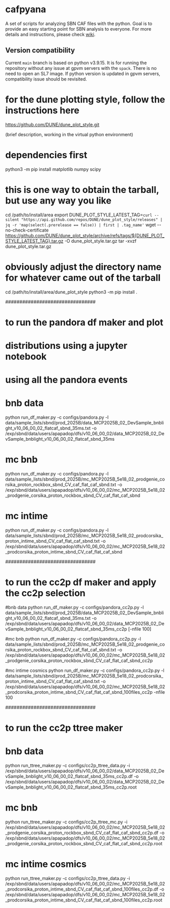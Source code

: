 # cafpyana

A set of scripts for analyzing SBN CAF files with the python.
Goal is to provide an easy starting point for SBN analysis to everyone.
For more details and instructions, please check [wiki](https://github.com/sungbinoh/cafpyana/wiki).

## Version compatibility

Current `main` branch is based on python v3.9.15.
It is for running the repository without any issue at gpvm servers with the `spack`.
There is no need to open an SL7 image.
If python version is updated in gpvm servers, compatibility issue should be revisited.

# for the dune plotting style, follow the instructions here
https://github.com/DUNE/dune_plot_style.git

(brief description, working in the virtual python environment)
# dependencies first
python3 -m pip install matplotlib numpy scipy

# this is one way to obtain the tarball, but use any way you like
cd /path/to/install/area
export DUNE_PLOT_STYLE_LATEST_TAG=`curl --silent "https://api.github.com/repos/DUNE/dune_plot_style/releases" | jq -r 'map(select(.prerelease == false)) | first | .tag_name'`
wget --no-check-certificate https://github.com/DUNE/dune_plot_style/archive/refs/tags/${DUNE_PLOT_STYLE_LATEST_TAG}.tar.gz -O dune_plot_style.tar.gz
tar -xvzf dune_plot_style.tar.gz

# obviously adjust the directory name for whatever came out of the tarball
cd /path/to/install/area/dune_plot_style
python3 -m pip install .

################################

# to run the pandora df maker and plot 
# distributions using a jupyter notebook
# using all the pandora events

# bnb data
python run_df_maker.py -c configs/pandora.py -l data/sample_lists/sbnd/prod_2025B/data_MCP2025B_02_DevSample_bnblight_v10_06_00_02_flatcaf_sbnd_35ms.txt -o /exp/sbnd/data/users/apapadop/dfs/v10_06_00_02/data_MCP2025B_02_DevSample_bnblight_v10_06_00_02_flatcaf_sbnd_35ms

# mc bnb
python run_df_maker.py -c configs/pandora.py -l data/sample_lists/sbnd/prod_2025B/mc_MCP2025B_5e18_02_prodgenie_corsika_proton_rockbox_sbnd_CV_caf_flat_caf_sbnd.txt -o /exp/sbnd/data/users/apapadop/dfs/v10_06_00_02/mc_MCP2025B_5e18_02_prodgenie_corsika_proton_rockbox_sbnd_CV_caf_flat_caf_sbnd

# mc intime 
python run_df_maker.py -c configs/pandora.py -l data/sample_lists/sbnd/prod_2025B/mc_MCP2025B_5e18_02_prodcorsika_proton_intime_sbnd_CV_caf_flat_caf_sbnd.txt -o /exp/sbnd/data/users/apapadop/dfs/v10_06_00_02/mc_MCP2025B_5e18_02_prodcorsika_proton_intime_sbnd_CV_caf_flat_caf_sbnd

################################

# to run the cc2p df maker and apply the cc2p selection

#bnb data
python run_df_maker.py -c configs/pandora_cc2p.py -l data/sample_lists/sbnd/prod_2025B/data_MCP2025B_02_DevSample_bnblight_v10_06_00_02_flatcaf_sbnd_35ms.txt -o /exp/sbnd/data/users/apapadop/dfs/v10_06_00_02/data_MCP2025B_02_DevSample_bnblight_v10_06_00_02_flatcaf_sbnd_35ms_cc2p [-nfile 100]

#mc bnb
python run_df_maker.py -c configs/pandora_cc2p.py -l data/sample_lists/sbnd/prod_2025B/mc_MCP2025B_5e18_02_prodgenie_corsika_proton_rockbox_sbnd_CV_caf_flat_caf_sbnd.txt -o /exp/sbnd/data/users/apapadop/dfs/v10_06_00_02/mc_MCP2025B_5e18_02_prodgenie_corsika_proton_rockbox_sbnd_CV_caf_flat_caf_sbnd_cc2p

#mc intime cosmics
python run_df_maker.py -c configs/pandora_cc2p.py -l data/sample_lists/sbnd/prod_2025B/mc_MCP2025B_5e18_02_prodcorsika_proton_intime_sbnd_CV_caf_flat_caf_sbnd.txt -o /exp/sbnd/data/users/apapadop/dfs/v10_06_00_02/mc_MCP2025B_5e18_02_prodcorsika_proton_intime_sbnd_CV_caf_flat_caf_sbnd_100files_cc2p -nfile 100

################################

# to run the cc2p ttree maker

# bnb data
python run_ttree_maker.py -c configs/cc2p_ttree_data.py -i /exp/sbnd/data/users/apapadop/dfs/v10_06_00_02/data_MCP2025B_02_DevSample_bnblight_v10_06_00_02_flatcaf_sbnd_35ms_cc2p.df -o /exp/sbnd/data/users/apapadop/dfs/v10_06_00_02/data_MCP2025B_02_DevSample_bnblight_v10_06_00_02_flatcaf_sbnd_35ms_cc2p.root

# mc bnb
python run_ttree_maker.py -c configs/cc2p_ttree_mc.py -i /exp/sbnd/data/users/apapadop/dfs/v10_06_00_02/mc_MCP2025B_5e18_02_prodgenie_corsika_proton_rockbox_sbnd_CV_caf_flat_caf_sbnd_cc2p.df -o /exp/sbnd/data/users/apapadop/dfs/v10_06_00_02/mc_MCP2025B_5e18_02_prodgenie_corsika_proton_rockbox_sbnd_CV_caf_flat_caf_sbnd_cc2p.root

# mc intime cosmics
python run_ttree_maker.py -c configs/cc2p_ttree_data.py -i /exp/sbnd/data/users/apapadop/dfs/v10_06_00_02/mc_MCP2025B_5e18_02_prodcorsika_proton_intime_sbnd_CV_caf_flat_caf_sbnd_100files_cc2p.df -o /exp/sbnd/data/users/apapadop/dfs/v10_06_00_02/mc_MCP2025B_5e18_02_prodcorsika_proton_intime_sbnd_CV_caf_flat_caf_sbnd_100files_cc2p.root